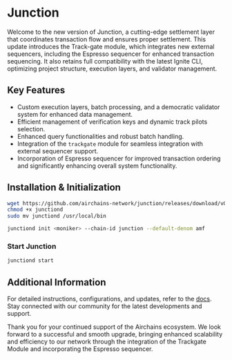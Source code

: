 # Junction
Welcome to the new version of Junction, a cutting-edge settlement layer that coordinates transaction flow and ensures proper settlement. This update introduces the Track-gate module, which integrates new external sequencers, including the Espresso sequencer for enhanced transaction sequencing. It also retains full compatibility with the latest Ignite CLI, optimizing project structure, execution layers, and validator management.

## Key Features

- Custom execution layers, batch processing, and a democratic validator system for enhanced data management.
- Efficient management of verification keys and dynamic track pilots selection.
- Enhanced query functionalities and robust batch handling.
- Integration of the `trackgate` module for seamless integration with external sequencer support.
- Incorporation of Espresso sequencer for improved transaction ordering and significantly enhancing overall system functionality.


## Installation & Initialization

```bash
wget https://github.com/airchains-network/junction/releases/download/v0.2.0/junctiond
chmod +x junctiond
sudo mv junctiond /usr/local/bin
```
```bash
junctiond init <moniker> --chain-id junction --default-denom amf
```

### Start Junction

```bash
junctiond start
```

## Additional Information

For detailed instructions, configurations, and updates, refer to the [docs]("https://docs.airchains.io"). Stay connected with our community for the latest developments and support.

Thank you for your continued support of the Airchains ecosystem. We look forward to a successful and smooth upgrade, bringing enhanced scalability and efficiency to our network through the integration of the Trackgate Module and incorporating the Espresso sequencer.
